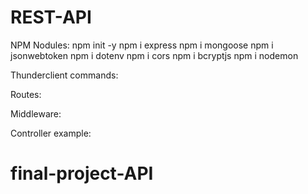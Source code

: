# REST-API

NPM Nodules:
npm init -y
npm i express
npm i mongoose
npm i jsonwebtoken
npm i dotenv
npm i cors
npm i bcryptjs
npm i nodemon

Thunderclient commands:


Routes: 


Middleware:


Controller example:

# final-project-API
